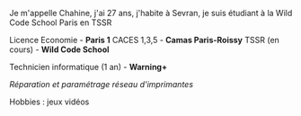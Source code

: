 Je m'appelle Chahine, j'ai 27 ans, j'habite à Sevran, je suis étudiant à la Wild Code School Paris en TSSR

Licence Economie - **Paris 1**
CACES 1,3,5 - **Camas Paris-Roissy**
TSSR (en cours) - **Wild Code School**

Technicien informatique (1 an) - **Warning+** 

_Réparation et paramétrage réseau d'imprimantes_

Hobbies : jeux vidéos

